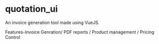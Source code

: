 # quotation_ui

An invoice generation tool made using VueJS.

Features-Invoice Genration/ PDF reports / Product management / Pricing Control
